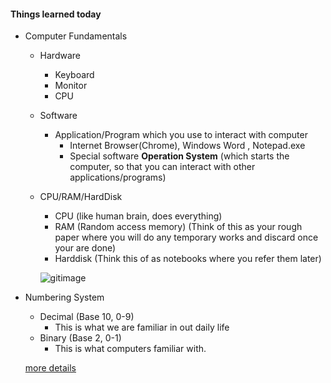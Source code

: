#### Things learned today
* Computer Fundamentals
    * Hardware
        * Keyboard
        * Monitor
        * CPU
    * Software
        * Application/Program which you use to interact with computer
            * Internet Browser(Chrome), Windows Word , Notepad.exe
            * Special software __Operation System__ (which starts the computer, so that you can interact with other applications/programs)
    * CPU/RAM/HardDisk
        * CPU (like human brain, does everything)
        * RAM (Random access memory) (Think of this as your rough paper where you will do any temporary works and discard once your are done)
        * Harddisk (Think this of as notebooks where you refer them later)
        
        ![gitimage](https://learnforcause.azurewebsites.net/images/cpuramharddisk.png)


* Numbering System
    * Decimal (Base 10, 0-9)
        * This is what we are familiar in out daily life
    * Binary (Base 2, 0-1)
        * This is what computers familiar with.

        
    [more details](https://github.com/sairamaj/programmingclass/blob/master/sessions/First.MD)
